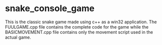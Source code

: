 # snake_console_game
This is the classic snake game made using c++ as a win32 application. The FUULGAME.cpp file contains the complete code for the game while the BASICMOVEMENT.cpp file contains only the movement script used in the actual game.
